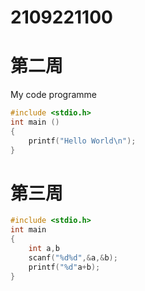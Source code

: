 # 2109221100

# 第二周

My code programme
```c
#include <stdio.h>
int main ()
{
    printf("Hello World\n");
}
```
# 第三周
```c
#include <stdio.h>
int main
{
    int a,b
    scanf("%d%d",&a,&b);
    printf("%d"a+b);
}
```
